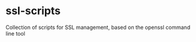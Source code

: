 ssl-scripts
===========

Collection of scripts  for SSL management, based on the openssl command line tool
